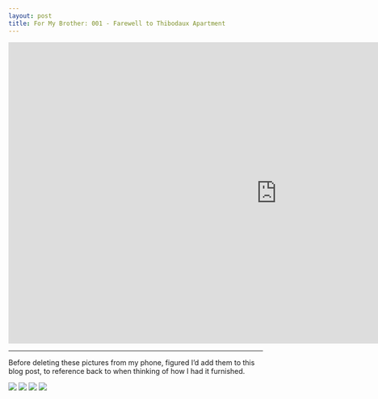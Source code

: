 ```yaml
---
layout: post
title: For My Brother: 001 - Farewell to Thibodaux Apartment
---
```


<iframe width="1061" height="597" src="https://www.youtube.com/embed/d8Hpt5pLNjM" frameborder="0" allow="accelerometer; autoplay; clipboard-write; encrypted-media; gyroscope; picture-in-picture" allowfullscreen></iframe>

---- 

Before deleting these pictures from my phone, figured I’d add them to this blog post, to reference back to when thinking of how I had it furnished.

![][image-1]
![][image-2]
![][image-3]
![][image-4]

[image-1]:	https://i.imgur.com/lEulV7l.jpg
[image-2]:	https://i.imgur.com/ub7xAQd.jpg
[image-3]:	https://i.imgur.com/IA1lJxP.jpg
[image-4]:	https://i.imgur.com/dCpbCgf.jpg